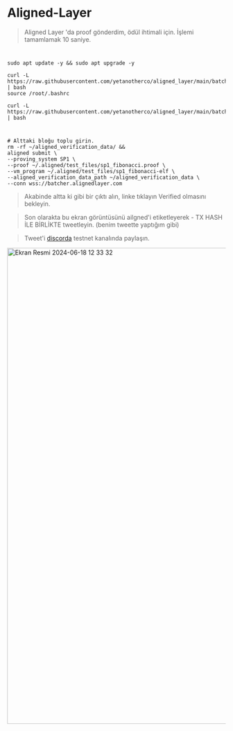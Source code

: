 # Aligned-Layer

> Aligned Layer 'da proof gönderdim, ödül ihtimali için. İşlemi tamamlamak 10 saniye.

#

```console
sudo apt update -y && sudo apt upgrade -y

curl -L https://raw.githubusercontent.com/yetanotherco/aligned_layer/main/batcher/aligned/install_aligned.sh | bash
source /root/.bashrc

curl -L https://raw.githubusercontent.com/yetanotherco/aligned_layer/main/batcher/aligned/get_proof_test_files.sh | bash
```
#

```console
# Alttaki bloğu toplu girin.
rm -rf ~/aligned_verification_data/ &&
aligned submit \
--proving_system SP1 \
--proof ~/.aligned/test_files/sp1_fibonacci.proof \
--vm_program ~/.aligned/test_files/sp1_fibonacci-elf \
--aligned_verification_data_path ~/aligned_verification_data \
--conn wss://batcher.alignedlayer.com
```

> Akabinde altta ki gibi bir çıktı alın, linke tıklayın Verified olmasını bekleyin.

> Son olarakta bu ekran görüntüsünü ailgned'i etiketleyerek - TX HASH İLE BİRLİKTE tweetleyin. (benim tweette yaptığım gibi)

> Tweet'i [discorda](https://discord.gg/b8jKaYBK) testnet kanalında paylaşın.

<img width="1095" alt="Ekran Resmi 2024-06-18 12 33 32" src="https://github.com/ruesandora/Aligned-Layer/assets/101149671/6edfb6e2-7ef1-40b7-9501-c9745e6b139f">
